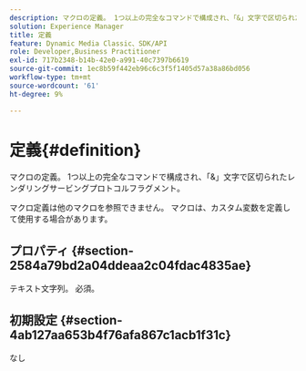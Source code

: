 ```yaml
---
description: マクロの定義。 1つ以上の完全なコマンドで構成され、「&」文字で区切られたレンダリングサービングプロトコルフラグメント。
solution: Experience Manager
title: 定義
feature: Dynamic Media Classic、SDK/API
role: Developer,Business Practitioner
exl-id: 717b2348-b14b-42e0-a991-40c7397b6619
source-git-commit: 1ec8b59f442eb96c6c3f5f1405d57a38a86bd056
workflow-type: tm+mt
source-wordcount: '61'
ht-degree: 9%

---
```


# 定義{#definition}

マクロの定義。 1つ以上の完全なコマンドで構成され、「&amp;」文字で区切られたレンダリングサービングプロトコルフラグメント。

マクロ定義は他のマクロを参照できません。 マクロは、カスタム変数を定義して使用する場合があります。

## プロパティ {#section-2584a79bd2a04ddeaa2c04fdac4835ae}

テキスト文字列。 必須。

## 初期設定 {#section-4ab127aa653b4f76afa867c1acb1f31c}

なし
